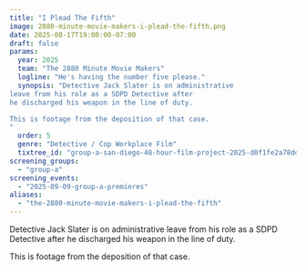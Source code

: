 ```yaml
---
title: "I Plead The Fifth"
image: 2880-minute-movie-makers-i-plead-the-fifth.png
date: 2025-08-17T19:00:00-07:00
draft: false
params:
  year: 2025
  team: "The 2880 Minute Movie Makers"
  logline: "He's having the number five please."
  synopsis: "Detective Jack Slater is on administrative 
leave from his role as a SDPD Detective after
he discharged his weapon in the line of duty.

This is footage from the deposition of that case.
"
  order: 5
  genre: "Detective / Cop Workplace Film"
  tixtree_id: "group-a-san-diego-48-hour-film-project-2025-d0f1fe2a78dd"
screening_groups:
  - "group-a"
screening_events:
  - "2025-09-09-group-a-premieres"
aliases:
  - "the-2880-minute-movie-makers-i-plead-the-fifth"
---
```


Detective Jack Slater is on administrative 
leave from his role as a SDPD Detective after
he discharged his weapon in the line of duty.

This is footage from the deposition of that case.

